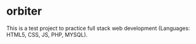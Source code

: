 # orbiter
This is a test project to practice full stack web development (Languages: HTML5, CSS, JS, PHP, MYSQL).
